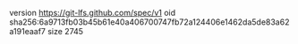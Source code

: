 version https://git-lfs.github.com/spec/v1
oid sha256:6a9713fb03b45b61e40a406700747fb72a124406e1462da5de83a62a191eaaf7
size 2745
